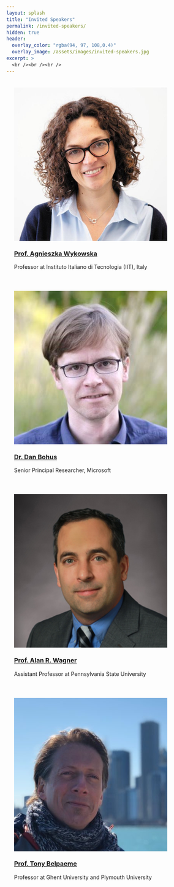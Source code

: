 ```yaml
---
layout: splash
title: "Invited Speakers"
permalink: /invited-speakers/
hidden: true
header:
  overlay_color: "rgba(94, 97, 108,0.4)"
  overlay_image: /assets/images/invited-speakers.jpg
excerpt: >
  <br /><br /><br />     
---
```


<div class="text-center">
    <div style="display: inline-block;padding: 20px;">
        <div style="max-width: 400px;">
			<div style="max-width: 400px;max-height: 400px;overflow: hidden;">
				<img src="/assets/images/agnieszka-wykowska.jpg" class="rounded" alt="Prof. Agnieszka Wykowska" style="width: 400px;">
			</div>
			<h3><a href="https://www.iit.it/people/agnieszka-wykowska">Prof. Agnieszka Wykowska</a></h3>
			<p>Professor at Instituto Italiano di Tecnologia (IIT), Italy</p>
        </div>
	</div>
	<div style="display: inline-block;padding: 20px;">
        <div style="max-width: 400px;">
			<div style="max-width: 400px;max-height: 400px;overflow: hidden;">
				<img src="/assets/images/danbohus.jpg" class="rounded" alt="Dr. Dan Bohus" style="width: 400px;">
			</div>
			<h3><a href="http://www.danbohus.com/">Dr. Dan Bohus</a></h3>
			<p>Senior Principal Researcher, Microsoft</p>
        </div>
	</div>
</div>

<div class="text-center">
    <div style="display: inline-block;padding: 20px;">
        <div style="max-width: 400px;">
			<div style="max-width: 400px;max-height: 400px;overflow: hidden;">
				<img src="/assets/images/WAGNER-ALAN.jpg" class="rounded" alt="Prof. Alan R. Wagner" style="width: 400px;">
			</div>
			<h3><a href="https://rockethics.psu.edu/people/alan-r-wagner/">Prof. Alan R. Wagner</a></h3>
			<p>Assistant Professor at Pennsylvania State University</p>
        </div>
	</div>
	<div style="display: inline-block;padding: 20px;">
		<div style="max-width: 400px;">
			<div style="max-width: 400px;max-height: 400px;overflow: hidden;">
				<img src="/assets/images/Tony-Belpaeme.jpg" class="rounded" alt="Prof. Tony Belpaeme" style="width: 400px;">
			</div>
			<h3><a href="https://tonybelpaeme.me/">Prof. Tony Belpaeme</a></h3>
			<p>Professor at Ghent University and Plymouth University</p>
		</div>
	</div>
</div>